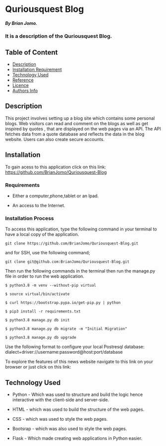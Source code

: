 # Quriousquest Blog

##### By Brian Jomo.

### It is a description of the Quriousquest Blog.

## Table of Content

+ [Description](#description)
+ [Installation Requirement](#Installation)
+ [Technology Used](#technology-used)
+ [Reference](#reference)
+ [Licence](#licence)
+ [Authors Info](#author-Info)


## Description
  
<p>This project involves setting up a blog site which contains some personal blogs. Web visitors can read and comment on the blogs as well as get inspired by quotes , that are displayed on the web pages via an API. The API fetches data from a quote database and reflects the data in the blog website. Users can also create secure accounts.</p>


## Installation

To gain acess to this application click on this link: https://github.com/BrianJomo/Quriousquest-Blog

### Requirements

* Either a computer,phone,tablet or an Ipad.

* An access to the Internet.

### Installation Process

To access this application, type the following command in your terminal to have a local copy of the application.
```
git clone https://github.com/BrianJomo/Quriousquest-Blog.git
```
and for SSH, use the following command;
```
git clone git@github.com:BrianJomo/Quriousquest-Blog.git

```

Then run the following commands in the terminal then run the manage.py file in order to run the web application.

```
$ python3.8 -m venv --without-pip virtual

$ source virtual/bin/activate

$ curl https://bootstrap.pypa.io/get-pip.py | python

$ pip3 install -r requirements.txt 

$ python3.8 manage.py db init

$ python3.8 manage.py db migrate -m "Initial Migration"

$ python3.8 manage.py db upgrade

```

Use the following format to configure your local Postresql database: dialect+driver://username:password@host:port/database

To explore the features of this news website navigate to this link on your browser or just click on this link: 

## Technology Used

* Python - Which was used to structure and build the logic hence interactive with the client-side and server-side.

* HTML - which was used to build the structure of the web pages.

* CSS - which was used to style the web pages.

* Bootsrap - which was also used to style the web pages.

* Flask - Which made creating web applications in Python easier.

